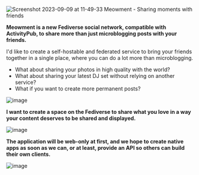 ![Screenshot 2023-09-09 at 11-49-33 Meowment - Sharing moments with friends](https://github.com/meowment-app/.github/assets/2109178/ed79ac12-c195-4572-9d6e-0cf059b6800c)

**Meowment is a new Fediverse social network, compatible with ActivityPub, to share more than just microblogging posts with your friends.**

I'd like to create a self-hostable and federated service to bring your friends together in a single place, where you can do a lot more than microblogging. 
- What about sharing your photos in high quality with the world?
- What about sharing your latest DJ set without relying on another service?
- What if you want to create more permanent posts?

![image](https://github.com/meowment-app/.github/assets/2109178/02f1b29e-2655-4ded-8122-a0df38ba7886)

**I want to create a space on the Fediverse to share what you love in a way your content deserves to be shared and displayed.**

![image](https://github.com/meowment-app/.github/assets/2109178/46a4924e-da35-4178-99b9-7c76e42a3f4c)

**The application will be web-only at first, and we hope to create native apps as soon as we can, or at least, provide an API so others can build their own clients.**

![image](https://github.com/meowment-app/.github/assets/2109178/14b4e6b9-c4d4-4d01-9b44-e568d956db6d)
